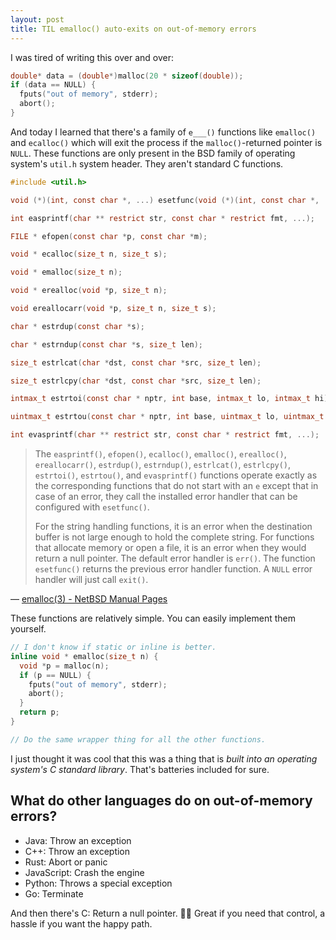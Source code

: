 ```yaml
---
layout: post
title: TIL emalloc() auto-exits on out-of-memory errors
---
```


I was tired of writing this over and over:

```c
double* data = (double*)malloc(20 * sizeof(double));
if (data == NULL) {
  fputs("out of memory", stderr);
  abort();
}
```

And today I learned that there's a family of `e___()` functions like `emalloc()` and `ecalloc()` which will exit the process if the `malloc()`-returned pointer is `NULL`. These functions are only present in the BSD family of operating system's `util.h` system header. They aren't standard C functions.

```c
#include <util.h>

void (*)(int, const char *, ...) esetfunc(void (*)(int, const char *, ...));

int easprintf(char ** restrict str, const char * restrict fmt, ...);

FILE * efopen(const char *p, const char *m);

void * ecalloc(size_t n, size_t s);

void * emalloc(size_t n);

void * erealloc(void *p, size_t n);

void ereallocarr(void *p, size_t n, size_t s);

char * estrdup(const char *s);

char * estrndup(const char *s, size_t len);

size_t estrlcat(char *dst, const char *src, size_t len);

size_t estrlcpy(char *dst, const char *src, size_t len);

intmax_t estrtoi(const char * nptr, int base, intmax_t lo, intmax_t hi);

uintmax_t estrtou(const char * nptr, int base, uintmax_t lo, uintmax_t hi);

int evasprintf(char ** restrict str, const char * restrict fmt, ...);
```

> The `easprintf()`, `efopen()`, `ecalloc()`, `emalloc()`, `erealloc()`, `ereallocarr()`, `estrdup()`, `estrndup()`, `estrlcat()`, `estrlcpy()`, `estrtoi()`, `estrtou()`, and `evasprintf()` functions operate exactly as the corresponding functions that do not start with an `e` except that in case of an error, they call the installed error handler that can be configured with `esetfunc()`.
>
> For the string handling functions, it is an error when the destination buffer is not large enough to hold the complete string. For functions that allocate memory or open a file, it is an error when they would return a null pointer.  The default error handler is `err()`. The function `esetfunc()` returns the previous error handler function. A `NULL` error handler will just call `exit()`.

&mdash; [emalloc(3) - NetBSD Manual Pages](https://man.netbsd.org/emalloc.3)

These functions are relatively simple. You can easily implement them yourself.

```c
// I don't know if static or inline is better.
inline void * emalloc(size_t n) {
  void *p = malloc(n);
  if (p == NULL) {
    fputs("out of memory", stderr);
    abort();
  }
  return p;
}

// Do the same wrapper thing for all the other functions.
```

I just thought it was cool that this was a thing that is _built into an operating system's C standard library_. That's batteries included for sure.

## What do other languages do on out-of-memory errors?

- Java: Throw an exception
- C++: Throw an exception
- Rust: Abort or panic
- JavaScript: Crash the engine
- Python: Throws a special exception
- Go: Terminate

And then there's C: Return a null pointer. 🤷‍♀️ Great if you need that control, a hassle if you want the happy path.

